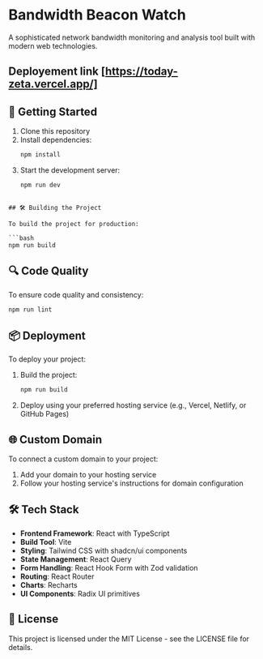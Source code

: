 # Bandwidth Beacon Watch

A sophisticated network bandwidth monitoring and analysis tool built with modern web technologies.

## Deployement link [https://today-zeta.vercel.app/]

## 🚀 Getting Started

1. Clone this repository
2. Install dependencies:
   ```bash
   npm install
   ```
3. Start the development server:
   ```bash
   npm run dev
```

## 🛠️ Building the Project

To build the project for production:

```bash
npm run build
```

## 🔍 Code Quality

To ensure code quality and consistency:

```bash
npm run lint
```

## 📦 Deployment

To deploy your project:

1. Build the project:
   ```bash
   npm run build
   ```
2. Deploy using your preferred hosting service (e.g., Vercel, Netlify, or GitHub Pages)

## 🌐 Custom Domain

To connect a custom domain to your project:

1. Add your domain to your hosting service
2. Follow your hosting service's instructions for domain configuration

## 🛠️ Tech Stack

- **Frontend Framework**: React with TypeScript
- **Build Tool**: Vite
- **Styling**: Tailwind CSS with shadcn/ui components
- **State Management**: React Query
- **Form Handling**: React Hook Form with Zod validation
- **Routing**: React Router
- **Charts**: Recharts
- **UI Components**: Radix UI primitives

## 📝 License

This project is licensed under the MIT License - see the LICENSE file for details.
